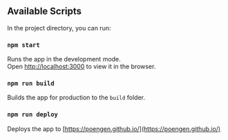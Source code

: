 ## Available Scripts

In the project directory, you can run:

### `npm start`

Runs the app in the development mode.<br />
Open [http://localhost:3000](http://localhost:3000) to view it in the browser.
<br />

### `npm run build`

Builds the app for production to the `build` folder.<br />

### `npm run deploy`

Deploys the app to [https://poengen.github.io/](https://poengen.github.io/)

